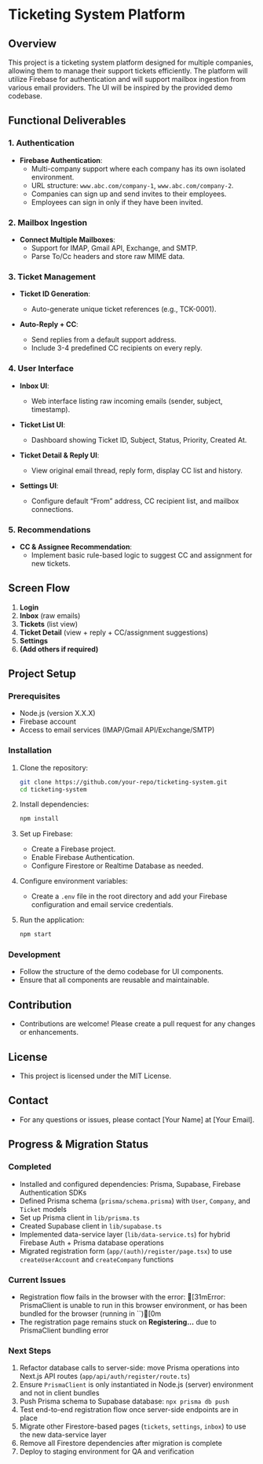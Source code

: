 # Ticketing System Platform

## Overview

This project is a ticketing system platform designed for multiple companies, allowing them to manage their support tickets efficiently. The platform will utilize Firebase for authentication and will support mailbox ingestion from various email providers. The UI will be inspired by the provided demo codebase.

## Functional Deliverables

### 1. Authentication
- **Firebase Authentication**: 
  - Multi-company support where each company has its own isolated environment.
  - URL structure: `www.abc.com/company-1`, `www.abc.com/company-2`.
  - Companies can sign up and send invites to their employees.
  - Employees can sign in only if they have been invited.

### 2. Mailbox Ingestion
- **Connect Multiple Mailboxes**: 
  - Support for IMAP, Gmail API, Exchange, and SMTP.
  - Parse To/Cc headers and store raw MIME data.

### 3. Ticket Management
- **Ticket ID Generation**: 
  - Auto-generate unique ticket references (e.g., TCK-0001).
  
- **Auto-Reply + CC**: 
  - Send replies from a default support address.
  - Include 3-4 predefined CC recipients on every reply.

### 4. User Interface
- **Inbox UI**: 
  - Web interface listing raw incoming emails (sender, subject, timestamp).
  
- **Ticket List UI**: 
  - Dashboard showing Ticket ID, Subject, Status, Priority, Created At.
  
- **Ticket Detail & Reply UI**: 
  - View original email thread, reply form, display CC list and history.
  
- **Settings UI**: 
  - Configure default “From” address, CC recipient list, and mailbox connections.

### 5. Recommendations
- **CC & Assignee Recommendation**: 
  - Implement basic rule-based logic to suggest CC and assignment for new tickets.

## Screen Flow
1. **Login**
2. **Inbox** (raw emails)
3. **Tickets** (list view)
4. **Ticket Detail** (view + reply + CC/assignment suggestions)
5. **Settings**
6. **(Add others if required)**

## Project Setup

### Prerequisites
- Node.js (version X.X.X)
- Firebase account
- Access to email services (IMAP/Gmail API/Exchange/SMTP)

### Installation
1. Clone the repository:
   ```bash
   git clone https://github.com/your-repo/ticketing-system.git
   cd ticketing-system
   ```

2. Install dependencies:
   ```bash
   npm install
   ```

3. Set up Firebase:
   - Create a Firebase project.
   - Enable Firebase Authentication.
   - Configure Firestore or Realtime Database as needed.

4. Configure environment variables:
   - Create a `.env` file in the root directory and add your Firebase configuration and email service credentials.

5. Run the application:
   ```bash
   npm start
   ```

### Development
- Follow the structure of the demo codebase for UI components.
- Ensure that all components are reusable and maintainable.

## Contribution
- Contributions are welcome! Please create a pull request for any changes or enhancements.

## License
- This project is licensed under the MIT License.

## Contact
- For any questions or issues, please contact [Your Name] at [Your Email].


## Progress & Migration Status

### Completed
- Installed and configured dependencies: Prisma, Supabase, Firebase Authentication SDKs
- Defined Prisma schema (`prisma/schema.prisma`) with `User`, `Company`, and `Ticket` models
- Set up Prisma client in `lib/prisma.ts`
- Created Supabase client in `lib/supabase.ts`
- Implemented data-service layer (`lib/data-service.ts`) for hybrid Firebase Auth + Prisma database operations
- Migrated registration form (`app/(auth)/register/page.tsx`) to use `createUserAccount` and `createCompany` functions

### Current Issues
- Registration flow fails in the browser with the error:
  [31mError: PrismaClient is unable to run in this browser environment, or has been bundled for the browser (running in ``)[0m
- The registration page remains stuck on **Registering...** due to PrismaClient bundling error

### Next Steps
1. Refactor database calls to server-side: move Prisma operations into Next.js API routes (`app/api/auth/register/route.ts`)
2. Ensure `PrismaClient` is only instantiated in Node.js (server) environment and not in client bundles
3. Push Prisma schema to Supabase database: `npx prisma db push`
4. Test end-to-end registration flow once server-side endpoints are in place
5. Migrate other Firestore-based pages (`tickets`, `settings`, `inbox`) to use the new data-service layer
6. Remove all Firestore dependencies after migration is complete
7. Deploy to staging environment for QA and verification
